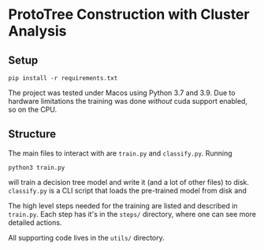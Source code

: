 # ProtoTree Construction with Cluster Analysis

## Setup

`pip install -r requirements.txt`

The project was tested under Macos using Python 3.7 and 3.9. Due to hardware 
limitations the training was done _without_ cuda support enabled, so on the CPU.

## Structure

The main files to interact with are `train.py` and `classify.py`. Running 

```shell
python3 train.py
```

will train a decision tree model and write it (and a lot of other files) to 
disk. `classify.py` is a CLI script that loads the pre-trained model from disk 
and

The high level steps needed for the training are listed and described in 
`train.py`. Each step has it's in the `steps/` directory, where one can see more 
detailed actions.

All supporting code lives in the `utils/` directory.